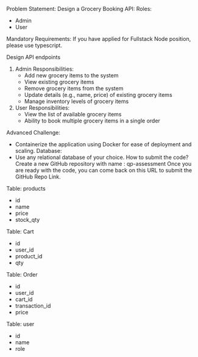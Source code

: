 Problem Statement:
Design a Grocery Booking API:
Roles:

- Admin
- User

Mandatory Requirements:
If you have applied for Fullstack Node position, please use typescript.

Design API endpoints

1. Admin Responsibilities:
   - Add new grocery items to the system
   - View existing grocery items
   - Remove grocery items from the system
   - Update details (e.g., name, price) of existing grocery items
   - Manage inventory levels of grocery items
2. User Responsibilities:
   - View the list of available grocery items
   - Ability to book multiple grocery items in a single order

Advanced Challenge:

- Containerize the application using Docker for ease of deployment and scaling.
  Database:
- Use any relational database of your choice.
  How to submit the code?
  Create a new GitHub repository with name : qp-assessment
  Once you are ready with the code, you can come back on this URL to submit the GitHub Repo Link.

Table: products

- id
- name
- price
- stock_qty

Table: Cart

- id
- user_id
- product_id
- qty

Table: Order

- id
- user_id
- cart_id
- transaction_id
- price

Table: user

- id
- name
- role
